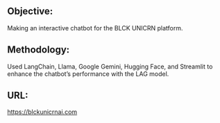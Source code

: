 ## Objective: 
Making an interactive chatbot for the BLCK UNICRN platform.

## Methodology:
Used LangChain, Llama, Google Gemini, Hugging Face, and Streamlit to enhance the chatbot’s performance with the LAG model.

## URL:
https://blckunicrnai.com
